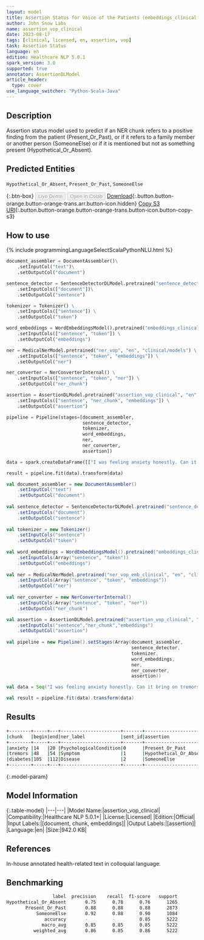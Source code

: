 ```yaml
---
layout: model
title: Assertion Status for Voice of the Patients (embeddings_clinical)
author: John Snow Labs
name: assertion_vop_clinical
date: 2023-08-17
tags: [clinical, licensed, en, assertion, vop]
task: Assertion Status
language: en
edition: Healthcare NLP 5.0.1
spark_version: 3.0
supported: true
annotator: AssertionDLModel
article_header:
  type: cover
use_language_switcher: "Python-Scala-Java"
---
```


## Description

Assertion status model used to predict if an NER chunk refers to a positive finding from the patient (Present_Or_Past), or if it refers to a family member or another person (SomeoneElse) or if it is mentioned but not as something present (Hypothetical_Or_Absent).

## Predicted Entities

`Hypothetical_Or_Absent`, `Present_Or_Past`, `SomeoneElse`

{:.btn-box}
<button class="button button-orange" disabled>Live Demo</button>
<button class="button button-orange" disabled>Open in Colab</button>
[Download](https://s3.amazonaws.com/auxdata.johnsnowlabs.com/clinical/models/assertion_vop_clinical_en_5.0.1_3.0_1692303469489.zip){:.button.button-orange.button-orange-trans.arr.button-icon.hidden}
[Copy S3 URI](s3://auxdata.johnsnowlabs.com/clinical/models/assertion_vop_clinical_en_5.0.1_3.0_1692303469489.zip){:.button.button-orange.button-orange-trans.button-icon.button-copy-s3}

## How to use



<div class="tabs-box" markdown="1">
{% include programmingLanguageSelectScalaPythonNLU.html %}
  
```python
document_assembler = DocumentAssembler()\
    .setInputCol("text")\
    .setOutputCol("document")

sentence_detector = SentenceDetectorDLModel.pretrained("sentence_detector_dl_healthcare", "en", "clinical/models")\
    .setInputCols(["document"])\
    .setOutputCol("sentence")

tokenizer = Tokenizer() \
    .setInputCols(["sentence"]) \
    .setOutputCol("token")

word_embeddings = WordEmbeddingsModel().pretrained("embeddings_clinical", "en", "clinical/models")\
    .setInputCols(["sentence", "token"]) \
    .setOutputCol("embeddings")                

ner = MedicalNerModel.pretrained("ner_vop", "en", "clinical/models") \
    .setInputCols(["sentence", "token", "embeddings"]) \
    .setOutputCol("ner")

ner_converter = NerConverterInternal() \
    .setInputCols(["sentence", "token", "ner"]) \
    .setOutputCol("ner_chunk")

assertion = AssertionDLModel.pretrained("assertion_vop_clinical", "en", "clinical/models") \
    .setInputCols(["sentence", "ner_chunk", "embeddings"]) \
    .setOutputCol("assertion")

pipeline = Pipeline(stages=[document_assembler,
                            sentence_detector,
                            tokenizer,
                            word_embeddings,
                            ner,
                            ner_converter,
                            assertion])

data = spark.createDataFrame([["I was feeling anxiety honestly. Can it bring on tremors? It was right after my friend was diagnosed with diabetes."]]).toDF("text")

result = pipeline.fit(data).transform(data)
```
```scala
val document_assembler = new DocumentAssembler()
    .setInputCol("text")
    .setOutputCol("document")
    
val sentence_detector = SentenceDetectorDLModel.pretrained("sentence_detector_dl_healthcare", "en", "clinical/models")
    .setInputCols("document")
    .setOutputCol("sentence")
    
val tokenizer = new Tokenizer()
    .setInputCols("sentence")
    .setOutputCol("token")
    
val word_embeddings = WordEmbeddingsModel().pretrained("embeddings_clinical", "en", "clinical/models")
    .setInputCols(Array("sentence", "token"))
    .setOutputCol("embeddings")                
    
val ner = MedicalNerModel.pretrained("ner_vop_emb_clinical", "en", "clinical/models")
    .setInputCols(Array("sentence", "token", "embeddings"))
    .setOutputCol("ner")
    
val ner_converter = new NerConverterInternal()
    .setInputCols(Array("sentence", "token", "ner"))
    .setOutputCol("ner_chunk")

val assertion = AssertionDLModel.pretrained("assertion_vop_clinical", "en", "clinical/models")
    .setInputCols("sentence","ner_chunk","embeddings")
    .setOutputCol("assertion")
        
val pipeline = new Pipeline().setStages(Array(document_assembler,
                                              sentence_detector,
                                              tokenizer,
                                              word_embeddings,
                                              ner,
                                              ner_converter,
                                              assertion))

val data = Seq("I was feeling anxiety honestly. Can it bring on tremors? It was right after my friend was diagnosed with diabetes.").toDS.toDF("text")

val result = pipeline.fit(data).transform(data)
```
</div>

## Results

```bash
+--------+-----+---+----------------------+-------+----------------------+----------+
|chunk   |begin|end|ner_label             |sent_id|assertion             |confidence|
+--------+-----+---+----------------------+-------+----------------------+----------+
|anxiety |14   |20 |PsychologicalCondition|0      |Present_Or_Past       |0.9853    |
|tremors |48   |54 |Symptom               |1      |Hypothetical_Or_Absent|0.9998    |
|diabetes|105  |112|Disease               |2      |SomeoneElse           |0.9916    |
+--------+-----+---+----------------------+-------+----------------------+----------+
```

{:.model-param}
## Model Information

{:.table-model}
|---|---|
|Model Name:|assertion_vop_clinical|
|Compatibility:|Healthcare NLP 5.0.1+|
|License:|Licensed|
|Edition:|Official|
|Input Labels:|[document, chunk, embeddings]|
|Output Labels:|[assertion]|
|Language:|en|
|Size:|942.0 KB|

## References

In-house annotated health-related text in colloquial language.

## Benchmarking

```bash
                 label  precision    recall  f1-score   support
Hypothetical_Or_Absent       0.75      0.78      0.76      1265
       Present_Or_Past       0.88      0.88      0.88      2873
           SomeoneElse       0.92      0.88      0.90      1084
              accuracy       -         -         0.85      5222
             macro_avg       0.85      0.85      0.85      5222
          weighted_avg       0.86      0.85      0.86      5222
```
